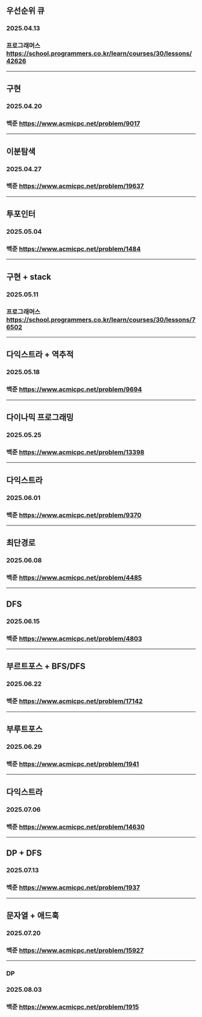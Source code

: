 ## 우선순위 큐
### 2025.04.13 
### 프로그래머스 https://school.programmers.co.kr/learn/courses/30/lessons/42626
---
## 구현
### 2025.04.20
### 백준 https://www.acmicpc.net/problem/9017
---
## 이분탐색
### 2025.04.27
### 백준 https://www.acmicpc.net/problem/19637
---
## 투포인터
### 2025.05.04
### 백준 https://www.acmicpc.net/problem/1484
---
## 구현 + stack
### 2025.05.11
### 프로그래머스 https://school.programmers.co.kr/learn/courses/30/lessons/76502
---
## 다익스트라 + 역추적
### 2025.05.18
### 백준 https://www.acmicpc.net/problem/9694
---
## 다이나믹 프로그래밍
### 2025.05.25
### 백준 https://www.acmicpc.net/problem/13398
---
## 다익스트라
### 2025.06.01
### 백준 https://www.acmicpc.net/problem/9370
---
## 최단경로
### 2025.06.08
### 백준 https://www.acmicpc.net/problem/4485
---
## DFS
### 2025.06.15
### 백준 https://www.acmicpc.net/problem/4803
---
## 부르트포스 + BFS/DFS
### 2025.06.22
### 백준 https://www.acmicpc.net/problem/17142
---
## 부루트포스
### 2025.06.29
### 백준 https://www.acmicpc.net/problem/1941
---
## 다익스트라
### 2025.07.06
### 백준 https://www.acmicpc.net/problem/14630
---
## DP + DFS
### 2025.07.13
### 백준 https://www.acmicpc.net/problem/1937
---
## 문자열 + 애드훅
### 2025.07.20
### 백준 https://www.acmicpc.net/problem/15927
---
### DP
### 2025.08.03
### 백준 https://www.acmicpc.net/problem/1915
